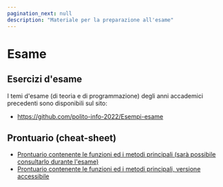 ```yaml
---
pagination_next: null
description: "Materiale per la preparazione all'esame"
---
```



# Esame

## Esercizi d'esame

I temi d'esame (di teoria e di programmazione) degli anni accademici precedenti sono disponibili sul sito:
- https://github.com/polito-info-2022/Esempi-esame


## Prontuario (cheat-sheet)
- [Prontuario contenente le funzioni ed i metodi principali (sarà possibile consultarlo durante l'esame)](slide/Python_Cheat_Sheet-3.2.pdf)
- [Prontuario contenente le funzioni ed i metodi principali, versione accessibile](slide/Python_Cheat_Sheet-Accessibile-v3.2.pdf)

